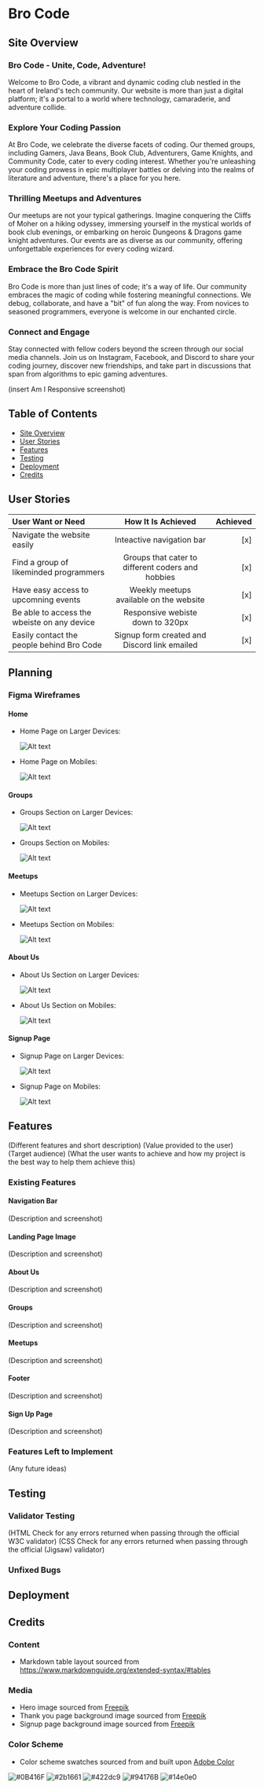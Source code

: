 # Bro Code

## Site Overview
### Bro Code - Unite, Code, Adventure!
Welcome to Bro Code, a vibrant and dynamic coding club nestled in the heart of Ireland's tech community. Our website is more than just a digital platform; it's a portal to a world where technology, camaraderie, and adventure collide.

### Explore Your Coding Passion
At Bro Code, we celebrate the diverse facets of coding. Our themed groups, including Gamers, Java Beans, Book Club, Adventurers, Game Knights, and Community Code, cater to every coding interest. Whether you're unleashing your coding prowess in epic multiplayer battles or delving into the realms of literature and adventure, there's a place for you here.

### Thrilling Meetups and Adventures
Our meetups are not your typical gatherings. Imagine conquering the Cliffs of Moher on a hiking odyssey, immersing yourself in the mystical worlds of book club evenings, or embarking on heroic Dungeons & Dragons game knight adventures. Our events are as diverse as our community, offering unforgettable experiences for every coding wizard.

### Embrace the Bro Code Spirit
Bro Code is more than just lines of code; it's a way of life. Our community embraces the magic of coding while fostering meaningful connections. We debug, collaborate, and have a "bit" of fun along the way. From novices to seasoned programmers, everyone is welcome in our enchanted circle.

### Connect and Engage
Stay connected with fellow coders beyond the screen through our social media channels. Join us on Instagram, Facebook, and Discord to share your coding journey, discover new friendships, and take part in discussions that span from algorithms to epic gaming adventures.

(insert Am I Responsive screenshot)

## Table of Contents

* [Site Overview](#site-overview)
* [User Stories](#user-stories)
* [Features](#features)
* [Testing](#testing)
* [Deployment](#deployment)
* [Credits](#credits)

## User Stories
| User Want or Need      | How It Is Achieved | Achieved     |
| :---        |    :----:   |          ---: |
| Navigate the website easily      | Inteactive navigation bar       | [x]   |
| Find a group of likeminded programmers   | Groups that cater to different coders and hobbies        | [x]      |
| Have easy access to upcomning events      | Weekly meetups available on the website       | [x]   |
| Be able to access the wbeiste on any device      | Responsive webiste down to 320px       | [x]   |
| Easily contact the people behind Bro Code      | Signup form created and Discord link emailed       | [x]   |

## Planning
### Figma Wireframes
#### Home
* Home Page on Larger Devices:

    ![Alt text](/README-media/wireframe-home.png)

* Home Page on Mobiles:

    ![Alt text](/README-media/wireframe-home-mobile.png)

#### Groups
* Groups Section on Larger Devices:

    ![Alt text](/README-media/wireframe-groups.png)

* Groups Section on Mobiles:

    ![Alt text](/README-media/wireframe-groups-mobile.png)

#### Meetups
* Meetups Section on Larger Devices:

    ![Alt text](/README-media/wireframe-meetups.png)

* Meetups Section on Mobiles:

    ![Alt text](/README-media/wireframe-meetups-mobile.png)

#### About Us
* About Us Section on Larger Devices:

    ![Alt text](/README-media/wireframe-about-us.png)

* About Us Section on Mobiles:

    ![Alt text](/README-media/wireframe-about-us-mobile.png)

#### Signup Page
* Signup Page on Larger Devices:

    ![Alt text](/README-media/wireframe-signup.png)

* Signup Page on Mobiles:

    ![Alt text](/README-media/wireframe-signup-mobile.png)

## Features
(Different features and short description)
(Value provided to the user)
(Target audience)
(What the user wants to achieve and how my project is the best way to help them achieve this)

### Existing Features
#### Navigation Bar
(Description and screenshot)
#### Landing Page Image
(Description and screenshot)
#### About Us
(Description and screenshot)
#### Groups
(Description and screenshot)
#### Meetups
(Description and screenshot)
#### Footer
(Description and screenshot)
#### Sign Up Page
(Description and screenshot)

### Features Left to Implement
(Any future ideas)

## Testing
### Validator Testing
(HTML
Check for any errors returned when passing through the official W3C validator)
(CSS
Check for any errors returned when passing through the official (Jigsaw) validator)

### Unfixed Bugs

## Deployment

## Credits

### Content
* Markdown table layout sourced from https://www.markdownguide.org/extended-syntax/#tables

### Media
* Hero image sourced from [Freepik](https://img.freepik.com/free-vector/female-programmer-working-computer-night_107791-19637.jpg?w=1380&t=st=1692291332~exp=1692291932~hmac=eba727fa0d86751c47779c3de478b9d51857c78830f0460604dba32d41997e42)
* Thank you page background image sourced from [Freepik](https://img.freepik.com/free-photo/open-book-with-fairytale-scene_52683-107844.jpg?w=1380&t=st=1692291561~exp=1692292161~hmac=62c732b1d658371a3f5da45c4d1f378650b5772712731a6e1958339014aefee7)
* Signup page background image sourced from [Freepik](https://img.freepik.com/free-vector/magic-portal-mountain-cliff-with-flying-rocks-around_107791-4674.jpg?w=1380&t=st=1692291689~exp=1692292289~hmac=febe9ad2b8b2e31c44eb3835d8abd3e4ed95a347c0fecd8374a1f73c20903171)

### Color Scheme
* Color scheme swatches sourced from and built upon [Adobe Color](https://color.adobe.com/create/image)

![#0B416F](https://placehold.it/150x40/0B416F/fff?text=0B416F)
![#2b1661](https://placehold.it/150x40/2b1661/fff?text=2B1661)
![#422dc9](https://placehold.it/150x40/422dc9/fff?text=422dc9)
![#94176B](https://placehold.it/150x40/94176B/fff?text=94176B)
![#14e0e0](https://placehold.it/150x40/14e0e0/fff?text=14e0e0)
